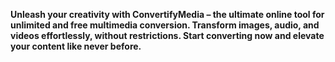 

**Unleash your creativity with ConvertifyMedia – the ultimate online tool for unlimited and free multimedia conversion. Transform images, audio, and videos effortlessly, without restrictions. Start converting now and elevate your content like never before.**
